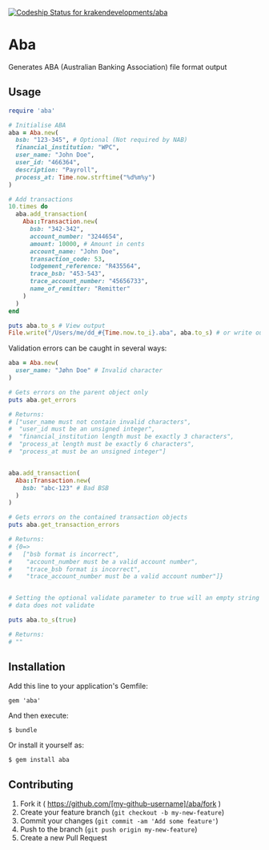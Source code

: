 [ ![Codeship Status for krakendevelopments/aba](https://codeship.com/projects/982382f0-f22b-0132-a80d-0acc257ded9c/status?branch=master)](https://codeship.com/projects/85083)

# Aba

Generates ABA (Australian Banking Association) file format output

## Usage

```ruby
require 'aba'

# Initialise ABA
aba = Aba.new(
  bsb: "123-345", # Optional (Not required by NAB)
  financial_institution: "WPC",
  user_name: "John Doe",
  user_id: "466364",
  description: "Payroll",
  process_at: Time.now.strftime("%d%m%y")
)

# Add transactions
10.times do
  aba.add_transaction(
    Aba::Transaction.new(
      bsb: "342-342",
      account_number: "3244654",
      amount: 10000, # Amount in cents
      account_name: "John Doe",
      transaction_code: 53,
      lodgement_reference: "R435564",
      trace_bsb: "453-543",
      trace_account_number: "45656733",
      name_of_remitter: "Remitter"
    )
  )
end

puts aba.to_s # View output
File.write("/Users/me/dd_#{Time.now.to_i}.aba", aba.to_s) # or write output to file
```

Validation errors can be caught in several ways:

```ruby
aba = Aba.new(
  user_name: "Jøhn Doe" # Invalid character
)

# Gets errors on the parent object only
puts aba.get_errors

# Returns:
# ["user_name must not contain invalid characters",
#  "user_id must be an unsigned integer",
#  "financial_institution length must be exactly 3 characters",
#  "process_at length must be exactly 6 characters",
#  "process_at must be an unsigned integer"]


aba.add_transaction(
  Aba::Transaction.new(
    bsb: "abc-123" # Bad BSB
  )
)

# Gets errors on the contained transaction objects
puts aba.get_transaction_errors

# Returns:
# {0=>
#   ["bsb format is incorrect",
#    "account_number must be a valid account number",
#    "trace_bsb format is incorrect",
#    "trace_account_number must be a valid account number"]}


# Setting the optional validate parameter to true will an empty string if the
# data does not validate

puts aba.to_s(true)

# Returns:
# ""

```

## Installation

Add this line to your application's Gemfile:

    gem 'aba'

And then execute:

    $ bundle

Or install it yourself as:

    $ gem install aba

## Contributing

1. Fork it ( https://github.com/[my-github-username]/aba/fork )
2. Create your feature branch (`git checkout -b my-new-feature`)
3. Commit your changes (`git commit -am 'Add some feature'`)
4. Push to the branch (`git push origin my-new-feature`)
5. Create a new Pull Request
